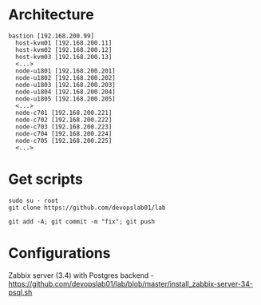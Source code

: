 # Architecture

````
bastion [192.168.200.99]
  host-kvm01 [192.168.200.11]
  host-kvm02 [192.168.200.12]
  host-kvm03 [192.168.200.13]
  <...>
  node-u1801 [192.168.200.201]
  node-u1802 [192.168.200.202]
  node-u1803 [192.168.200.203]
  node-u1804 [192.168.200.204]
  node-u1805 [192.168.200.205]
  <...>
  node-c701 [192.168.200.221]
  node-c702 [192.168.200.222]
  node-c703 [192.168.200.223]
  node-c704 [192.168.200.224]
  node-c705 [192.168.200.225]
  <...>
````

# Get scripts

````
sudo su - root
git clone https://github.com/devopslab01/lab

git add -A; git commit -m "fix"; git push
````

# Configurations

Zabbix server (3.4) with Postgres backend       - https://github.com/devopslab01/lab/blob/master/install_zabbix-server-34-psql.sh
